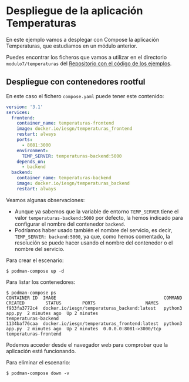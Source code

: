 # Despliegue de la aplicación Temperaturas

En este ejemplo vamos a desplegar con Compose la aplicación Temperaturas, que estudiamos en un módulo anterior.

Puedes encontrar los ficheros que vamos a utilizar en el directorio `modulo7/temperaturas` del [Repositorio con el código de los ejemplos](https://github.com/josedom24/ejemplos_curso_podman_ow).

## Despliegue con contenedores rootful

En este caso el fichero `compose.yaml` puede tener este contenido:

```yaml
version: '3.1'
services:
  frontend:
    container_name: temperaturas-frontend
    image: docker.io/iesgn/temperaturas_frontend
    restart: always
    ports:
      - 8081:3000
    environment:
      TEMP_SERVER: temperaturas-backend:5000
    depends_on:
      - backend
  backend:
    container_name: temperaturas-backend
    image: docker.io/iesgn/temperaturas_backend
    restart: always
```

Veamos algunas observaciones:

* Aunque ya sabemos que la variable de entorno `TEMP_SERVER` tiene el valor `temperaturas-backend:5000` por defecto, la hemos indicado para configurar el nombre del contenedor `backend`.
* Podríamos haber usado también el nombre del servicio, es decir, `TEMP_SERVER: backend:5000`, ya que, como hemos comentado, la resolución se puede hacer usando el nombre del contenedor o el nombre del servicio.

Para crear el escenario:

```
$ podman-compose up -d
```

Para listar los contenedores:

```
$ podman-compose ps
CONTAINER ID  IMAGE                                         COMMAND         CREATED        STATUS        PORTS                   NAMES
f933fa3772c4  docker.io/iesgn/temperaturas_backend:latest   python3 app.py  2 minutes ago  Up 2 minutes                          temperaturas-backend
1134baf76caa  docker.io/iesgn/temperaturas_frontend:latest  python3 app.py  2 minutes ago  Up 2 minutes  0.0.0.0:8081->3000/tcp  temperaturas-frontend
```

Podemos acceder desde el navegador web para comprobar que la aplicación está funcionando.

Para eliminar el escenario:

```
$ podman-compose down -v
```

